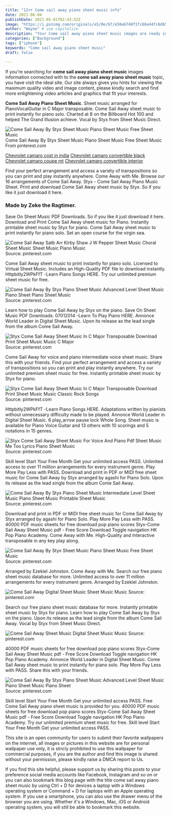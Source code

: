```yaml
---
title: "12++ Come sail away piano sheet music info"
date: 2021-06-04
publishDate: 2021-05-01T02:43:52Z
image: "https://i.pinimg.com/originals/e5/0e/67/e50e6748f1fc86a44fc6d658aa2fc1d6.jpg"
author: "Wayne" # use capitalize
description: "Your Come sail away piano sheet music images are ready in this website. Come sail away piano sheet music are a topic that is being searched for and liked by netizens now. You can Find and Download the Come sail away piano sheet music files here. Get all royalty-free images."
categories: ["Background"]
tags: ["iphone"]
keywords: "Come sail away piano sheet music"
draft: false

---
```


If you're searching for **come sail away piano sheet music** images information connected with to the **come sail away piano sheet music** topic, you have visit the ideal  site.  Our site always  gives you  hints  for viewing  the maximum  quality video and image  content, please kindly search and find more enlightening video articles and graphics  that fit your interests.

**Come Sail Away Piano Sheet Music**. Sheet music arranged for PianoVocalGuitar in C Major transposable. Come Sail Away sheet music to print instantly for piano solo. Charted at 8 on the Billboard Hot 100 and helped The Grand Illusion achieve. Vocal by Styx from Sheet Music Direct.

![Come Sail Away By Styx Sheet Music Piano Sheet Music Free Sheet Music](https://i.pinimg.com/originals/b5/ef/5d/b5ef5d6a179cb59f64fc3a249940b7b1.png "Come Sail Away By Styx Sheet Music Piano Sheet Music Free Sheet Music")
Come Sail Away By Styx Sheet Music Piano Sheet Music Free Sheet Music From pinterest.com

[Chevrolet camaro cost in india](/chevrolet-camaro-cost-in-india/)
[Chevrolet camaro convertible black](/chevrolet-camaro-convertible-black/)
[Chevrolet camaro coupe mt](/chevrolet-camaro-coupe-mt/)
[Chevrolet camaro convertible interior](/chevrolet-camaro-convertible-interior/)

Find your perfect arrangement and access a variety of transpositions so you can print and play instantly anywhere. Come Away with Me. Browse our 16 arrangements of Come Sail Away. Styx - Come Sail Away Piano Music Sheet. Print and download Come Sail Away sheet music by Styx. So if you like it just download it here.

### Made by Zeke the Ragtimer.

Save On Sheet Music PDF Downloads. So if you like it just download it here. Download and Print Come Sail Away sheet music for Piano. Instantly printable sheet music by Styx for piano. Come Sail Away sheet music to print instantly for piano solo. Set an open course for the virgin sea.


![Come Sail Away Satb Arr Kirby Shaw J W Pepper Sheet Music Choral Sheet Music Sheet Music Piano Music](https://i.pinimg.com/originals/08/ec/1c/08ec1c7960dd3893046d93c8bec2bf54.png "Come Sail Away Satb Arr Kirby Shaw J W Pepper Sheet Music Choral Sheet Music Sheet Music Piano Music")
Source: pinterest.com

Come Sail Away sheet music to print instantly for piano solo. Licensed to Virtual Sheet Music. Includes an High-Quality PDF file to download instantly. Httpbitly2WPkFfT -Learn Piano Songs HERE. Try our unlimited premium sheet music for free.

![Come Sail Away By Styx Piano Sheet Music Advanced Level Sheet Music Piano Sheet Piano Sheet Music](https://i.pinimg.com/736x/0e/78/04/0e7804902915adc27d817b366a3ce343.jpg "Come Sail Away By Styx Piano Sheet Music Advanced Level Sheet Music Piano Sheet Piano Sheet Music")
Source: pinterest.com

Learn how to play Come Sail Away by Styx on the piano. Save On Sheet Music PDF Downloads. 07012014 -Learn To Play Piano HERE. Annonce World Leader in Digital Sheet Music. Upon its release as the lead single from the album Come Sail Away.

![Styx Come Sail Away Sheet Music In C Major Transposable Download Print Sheet Music Music C Major](https://i.pinimg.com/originals/9c/09/7c/9c097c43cfad2caf7eaafef4c1596fb9.gif "Styx Come Sail Away Sheet Music In C Major Transposable Download Print Sheet Music Music C Major")
Source: pinterest.com

Come Sail Away for voice and piano intermediate voice sheet music. Share this with your friends. Find your perfect arrangement and access a variety of transpositions so you can print and play instantly anywhere. Try our unlimited premium sheet music for free. Instantly printable sheet music by Styx for piano.

![Styx Come Sail Away Sheet Music In C Major Transposable Download Print Sheet Music Music Classic Rock Songs](https://i.pinimg.com/originals/95/30/e8/9530e8d60f86f252d1e13813bd0b8525.gif "Styx Come Sail Away Sheet Music In C Major Transposable Download Print Sheet Music Music Classic Rock Songs")
Source: pinterest.com

Httpbitly2WPkFfT -Learn Piano Songs HERE. Adaptations written by pianists without unnecessary difficulty made to be played. Annonce World Leader in Digital Sheet Music. 6 play_arrow pause lock Whole Song. Sheet music is available for Piano Voice Guitar and 13 others with 10 scorings and 5 notations in 15 genres.

![Styx Come Sail Away Sheet Music For Voice And Piano Pdf Sheet Music Me Too Lyrics Piano Sheet Music](https://i.pinimg.com/originals/b2/be/49/b2be49d298c771eddbb98bee349d2f33.png "Styx Come Sail Away Sheet Music For Voice And Piano Pdf Sheet Music Me Too Lyrics Piano Sheet Music")
Source: pinterest.com

Skill level Start Your Free Month Get your unlimited access PASS. Unlimited access to over 11 million arrangements for every instrument genre. Play More Pay Less with PASS. Download and print in PDF or MIDI free sheet music for Come Sail Away by Styx arranged by agashi for Piano Solo. Upon its release as the lead single from the album Come Sail Away.

![Come Sail Away By Styx Piano Sheet Music Intermediate Level Sheet Music Piano Sheet Music Printable Sheet Music](https://i.pinimg.com/736x/5c/13/d3/5c13d3670ef124791bbdfd85088de7da.jpg "Come Sail Away By Styx Piano Sheet Music Intermediate Level Sheet Music Piano Sheet Music Printable Sheet Music")
Source: pinterest.com

Download and print in PDF or MIDI free sheet music for Come Sail Away by Styx arranged by agashi for Piano Solo. Play More Pay Less with PASS. 40000 PDF music sheets for free download pop piano scores Styx-Come Sail Away Sheet Music pdf - Free Score Download Toggle navigation HK Pop Piano Academy. Come Away with Me. High-Quality and Interactive transposable in any key play along.

![Come Sail Away By Styx Sheet Music Piano Sheet Music Free Sheet Music](https://i.pinimg.com/originals/b5/ef/5d/b5ef5d6a179cb59f64fc3a249940b7b1.png "Come Sail Away By Styx Sheet Music Piano Sheet Music Free Sheet Music")
Source: pinterest.com

Arranged by Ezekiel Johnston. Come Away with Me. Search our free piano sheet music database for more. Unlimited access to over 11 million arrangements for every instrument genre. Arranged by Ezekiel Johnston.

![Come Sail Away Digital Sheet Music Sheet Music Music](https://i.pinimg.com/originals/12/59/d6/1259d6467cd7420831790d86f76e4ce3.png "Come Sail Away Digital Sheet Music Sheet Music Music")
Source: pinterest.com

Search our free piano sheet music database for more. Instantly printable sheet music by Styx for piano. Learn how to play Come Sail Away by Styx on the piano. Upon its release as the lead single from the album Come Sail Away. Vocal by Styx from Sheet Music Direct.

![Come Sail Away Sheet Music Digital Sheet Music Music](https://i.pinimg.com/originals/9b/e6/35/9be635240f039dd3100d4f3c122ad8d5.png "Come Sail Away Sheet Music Digital Sheet Music Music")
Source: pinterest.com

40000 PDF music sheets for free download pop piano scores Styx-Come Sail Away Sheet Music pdf - Free Score Download Toggle navigation HK Pop Piano Academy. Annonce World Leader in Digital Sheet Music. Come Sail Away sheet music to print instantly for piano solo. Play More Pay Less with PASS. Share this with your friends.

![Come Sail Away By Styx Piano Sheet Music Advanced Level Sheet Music Piano Sheet Music Piano Sheet](https://i.pinimg.com/originals/e5/0e/67/e50e6748f1fc86a44fc6d658aa2fc1d6.jpg "Come Sail Away By Styx Piano Sheet Music Advanced Level Sheet Music Piano Sheet Music Piano Sheet")
Source: pinterest.com

Skill level Start Your Free Month Get your unlimited access PASS. Free Come Sail Away piano sheet music is provided for you. 40000 PDF music sheets for free download pop piano scores Styx-Come Sail Away Sheet Music pdf - Free Score Download Toggle navigation HK Pop Piano Academy. Try our unlimited premium sheet music for free. Skill level Start Your Free Month Get your unlimited access PASS.

This site is an open community for users to submit their favorite wallpapers on the internet, all images or pictures in this website are for personal wallpaper use only, it is stricly prohibited to use this wallpaper for commercial purposes, if you are the author and find this image is shared without your permission, please kindly raise a DMCA report to Us.

If you find this site helpful, please support us by sharing this posts to your preference social media accounts like Facebook, Instagram and so on or you can also bookmark this blog page with the title come sail away piano sheet music by using Ctrl + D for devices a laptop with a Windows operating system or Command + D for laptops with an Apple operating system. If you use a smartphone, you can also use the drawer menu of the browser you are using. Whether it's a Windows, Mac, iOS or Android operating system, you will still be able to bookmark this website.
